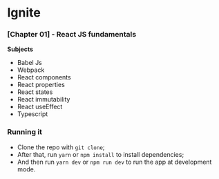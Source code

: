 # Ignite

### [Chapter 01] - React JS fundamentals

**Subjects**

  - Babel Js
  - Webpack
  - React components
  - React properties
  - React states
  - React immutability
  - React useEffect
  - Typescript

### Running it

  - Clone the repo with `git clone`;
  - After that, run `yarn` or `npm install` to install dependencies;
  - And then run `yarn dev` or `npm run dev` to run the app at development mode.